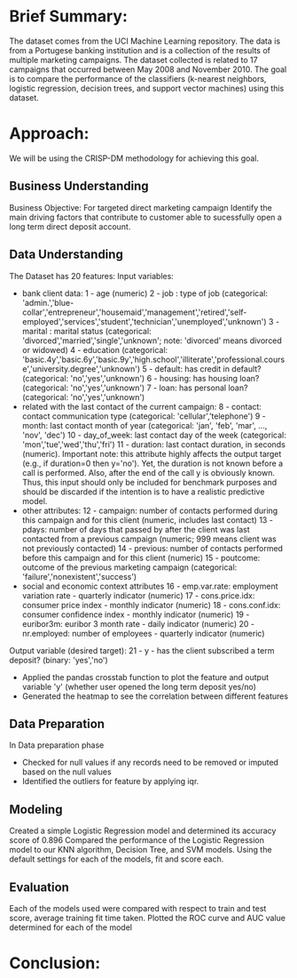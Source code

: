 # Brief Summary:
The dataset comes from the UCI Machine Learning repository. The data is from a Portugese banking institution and is a collection of the results of multiple marketing campaigns. The dataset collected is related to 17 campaigns that occurred between May 2008 and November 2010. The goal is to compare the performance of the classifiers (k-nearest neighbors, logistic regression, decision trees, and support vector machines) using this dataset.

# Approach:
We will be using the CRISP-DM methodology for achieving this goal.

## Business Understanding
Business Objective: For targeted direct marketing campaign Identify the main driving factors that contribute to customer able to sucessfully open a long term direct deposit account.

## Data Understanding

The Dataset has 20 features:
Input variables:
* bank client data:
1 - age (numeric)
2 - job : type of job (categorical: 'admin.','blue-collar','entrepreneur','housemaid','management','retired','self-employed','services','student','technician','unemployed','unknown')
3 - marital : marital status (categorical: 'divorced','married','single','unknown'; note: 'divorced' means divorced or widowed)
4 - education (categorical: 'basic.4y','basic.6y','basic.9y','high.school','illiterate','professional.course','university.degree','unknown')
5 - default: has credit in default? (categorical: 'no','yes','unknown')
6 - housing: has housing loan? (categorical: 'no','yes','unknown')
7 - loan: has personal loan? (categorical: 'no','yes','unknown')
* related with the last contact of the current campaign:
8 - contact: contact communication type (categorical: 'cellular','telephone')
9 - month: last contact month of year (categorical: 'jan', 'feb', 'mar', ..., 'nov', 'dec')
10 - day_of_week: last contact day of the week (categorical: 'mon','tue','wed','thu','fri')
11 - duration: last contact duration, in seconds (numeric). Important note: this attribute highly affects the output target (e.g., if duration=0 then y='no'). Yet, the duration is not known before a call is performed. Also, after the end of the call y is obviously known. Thus, this input should only be included for benchmark purposes and should be discarded if the intention is to have a realistic predictive model.
* other attributes:
12 - campaign: number of contacts performed during this campaign and for this client (numeric, includes last contact)
13 - pdays: number of days that passed by after the client was last contacted from a previous campaign (numeric; 999 means client was not previously contacted)
14 - previous: number of contacts performed before this campaign and for this client (numeric)
15 - poutcome: outcome of the previous marketing campaign (categorical: 'failure','nonexistent','success')
* social and economic context attributes
16 - emp.var.rate: employment variation rate - quarterly indicator (numeric)
17 - cons.price.idx: consumer price index - monthly indicator (numeric)
18 - cons.conf.idx: consumer confidence index - monthly indicator (numeric)
19 - euribor3m: euribor 3 month rate - daily indicator (numeric)
20 - nr.employed: number of employees - quarterly indicator (numeric)

Output variable (desired target):
21 - y - has the client subscribed a term deposit? (binary: 'yes','no')

- Applied the pandas crosstab function to plot the feature and output variable 'y' (whether user opened the long term deposit yes/no)
- Generated the heatmap to see the correlation between different features

## Data Preparation
In Data preparation phase
- Checked for null values if any records need to be removed or imputed based on the null values
- Identified the outliers for feature by applying iqr.

## Modeling
Created a simple Logistic Regression model and determined its accuracy score of 0.896
Compared the performance of the Logistic Regression model to our KNN algorithm, Decision Tree, and SVM models. Using the default settings for each of the models, fit and score each. 

## Evaluation

Each of the models used were compared with respect to train and test score, average training fit time taken. Plotted the ROC curve and AUC value determined for each of the model

# Conclusion:












